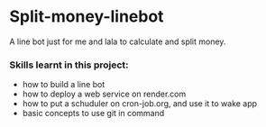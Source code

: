 # Split-money-linebot

A line bot just for me and lala to calculate and split money.

### Skills learnt in this project:
- how to build a line bot 
- how to deploy a web service on render.com
- how to put a schuduler on cron-job.org, and use it to wake app
- basic concepts to use git in command
